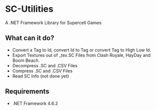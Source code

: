# SC-Utilities
A .NET Framework Library for Supercell Games

## What can it do? 
 - Convert a Tag to Id, convert Id to Tag or convert Tag to High Low Id.
 - Export Textures out of _tex.SC Files from Clash Royale, HayDay and Boom Beach.
 - Decompress .SC and .CSV Files 
 - Compress .SC and .CSV Files 
 - Read SC Info (not done yet)
 
## Requirements 
 - .NET Framework 4.6.2
